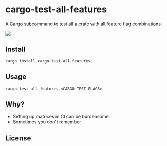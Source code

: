 # cargo-test-all-features

A [Cargo] subcommand to test all a crate with all feature flag combinations.

![](https://i.imgur.com/OVBRtEC.png)

## Install

```
cargo install cargo-test-all-features
```

## Usage

```
cargo test-all-features <CARGO TEST FLAGS>
```

[Cargo]: https://doc.rust-lang.org/cargo/

## Why?

- Setting up matrices in CI can be burdensome.
- Sometimes you don't remember

## License

